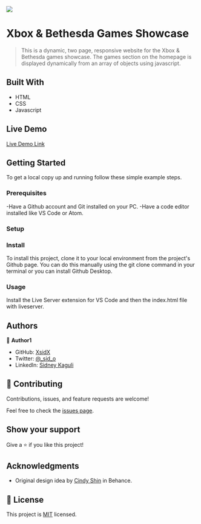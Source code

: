 ![](https://img.shields.io/badge/Microverse-blueviolet)

# Xbox & Bethesda Games Showcase

> This is a dynamic, two page, responsive website for the Xbox & Bethesda games showcase. The games section on the homepage is displayed dynamically from an array of objects using javascript.

## Built With

- HTML
- CSS
- Javascript

## Live Demo

[Live Demo Link](https://xbox-bethesda-showcase-sid.netlify.app/)

## Getting Started

To get a local copy up and running follow these simple example steps.

### Prerequisites

-Have a Github account and Git installed on your PC.
-Have a code editor installed like VS Code or Atom.

### Setup

### Install

To install this project, clone it to your local environment from the project's Github page. You can do this manually using the git clone command in your terminal or you can install Github Desktop.

### Usage

Install the Live Server extension for VS Code and then the index.html file with liveserver.

## Authors

👤 **Author1**

- GitHub: [XsidX](https://github.com/XsidX)
- Twitter: [@\_sid_o](https://twitter.com/_sid_o_)
- LinkedIn: [Sidney Kaguli](https://www.linkedin.com/in/sidney-kaguli-0116801a6/)

## 🤝 Contributing

Contributions, issues, and feature requests are welcome!

Feel free to check the [issues page](../../issues/).

## Show your support

Give a ⭐️ if you like this project!

## Acknowledgments

- Original design idea by [Cindy Shin](https://www.behance.net/adagio07) in Behance.

## 📝 License

This project is [MIT](./MIT.md) licensed.

